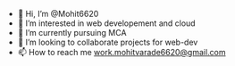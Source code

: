 - 👋 Hi, I’m @Mohit6620
- 👀 I’m interested in web developement and cloud
- 🌱 I’m currently pursuing MCA 
- 💞️ I’m looking to collaborate projects for web-dev
- 📫 How to reach me work.mohitvarade6620@gmail.com


<!---
Mohit6620/Mohit6620 is a ✨ special ✨ repository because its `README.md` (this file) appears on your GitHub profile.
You can click the Preview link to take a look at your changes.
--->
